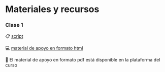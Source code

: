 # Materiales y recursos

### Clase 1

:clipboard: [script](http://bit.ly/dipDS-script-clase1-johnson)

:computer: [material de apoyo en formato html](https://rivaquiroga.github.io/ClasesHCML/clase1-seccion-johnson)

:card_index: El material de apoyo en formato pdf está disponible en la plataforma del curso
